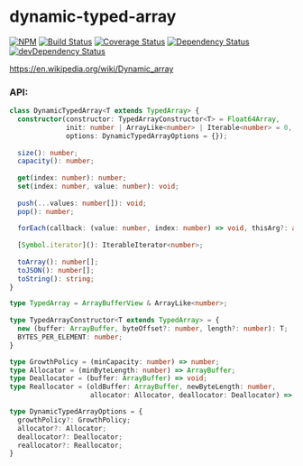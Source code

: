 dynamic-typed-array
===================

[![NPM](https://img.shields.io/npm/v/dynamic-typed-array.svg)](https://www.npmjs.com/package/dynamic-typed-array)
[![Build Status](https://img.shields.io/travis/maxdavidson/dynamic-typed-array/master.svg)](https://travis-ci.org/maxdavidson/dynamic-typed-array)
[![Coverage Status](https://img.shields.io/coveralls/maxdavidson/dynamic-typed-array/master.svg)](https://coveralls.io/github/maxdavidson/dynamic-typed-array?branch=master)
[![Dependency Status](https://img.shields.io/david/maxdavidson/dynamic-typed-array.svg)](https://david-dm.org/maxdavidson/dynamic-typed-array)
[![devDependency Status](https://img.shields.io/david/dev/maxdavidson/dynamic-typed-array.svg)](https://david-dm.org/maxdavidson/dynamic-typed-array#info=devDependencies)

https://en.wikipedia.org/wiki/Dynamic_array

### API:
```typescript
class DynamicTypedArray<T extends TypedArray> {
  constructor(constructor: TypedArrayConstructor<T> = Float64Array,
              init: number | ArrayLike<number> | Iterable<number> = 0, 
              options: DynamicTypedArrayOptions = {});
  
  size(): number;
  capacity(): number;
  
  get(index: number): number;
  set(index: number, value: number): void;
  
  push(...values: number[]): void;
  pop(): number;
  
  forEach(callback: (value: number, index: number) => void, thisArg?: any): void;
  
  [Symbol.iterator](): IterableIterator<number>;
  
  toArray(): number[];
  toJSON(): number[];
  toString(): string;
}

type TypedArray = ArrayBufferView & ArrayLike<number>;
  
type TypedArrayConstructor<T extends TypedArray> = {
  new (buffer: ArrayBuffer, byteOffset?: number, length?: number): T;
  BYTES_PER_ELEMENT: number;
}

type GrowthPolicy = (minCapacity: number) => number;
type Allocator = (minByteLength: number) => ArrayBuffer;
type Deallocator = (buffer: ArrayBuffer) => void;
type Reallocator = (oldBuffer: ArrayBuffer, newByteLength: number, 
                    allocator: Allocator, deallocator: Deallocator) => ArrayBuffer;

type DynamicTypedArrayOptions = {
  growthPolicy?: GrowthPolicy;
  allocator?: Allocator;
  deallocator?: Deallocator;
  reallocator?: Reallocator;
}
```
